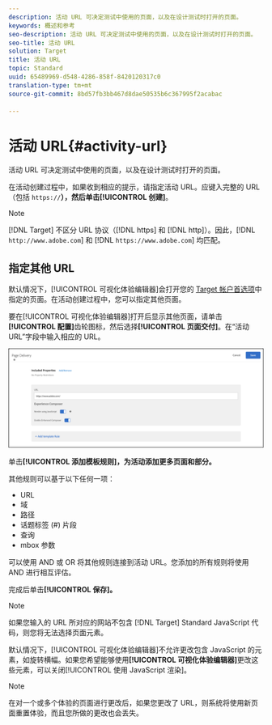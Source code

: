 ```yaml
---
description: 活动 URL 可决定测试中使用的页面，以及在设计测试时打开的页面。
keywords: 概述和参考
seo-description: 活动 URL 可决定测试中使用的页面，以及在设计测试时打开的页面。
seo-title: 活动 URL
solution: Target
title: 活动 URL
topic: Standard
uuid: 65489969-d548-4286-858f-8420120317c0
translation-type: tm+mt
source-git-commit: 8bd57fb3bb467d8dae50535b6c367995f2acabac

---
```



# 活动 URL{#activity-url}

活动 URL 可决定测试中使用的页面，以及在设计测试时打开的页面。

在活动创建过程中，如果收到相应的提示，请指定活动 URL。应键入完整的 URL（包括 `https://`**），然后单击[!UICONTROL 创建]**。

>[!NOTE]
>
>[!DNL Target] 不区分 URL 协议（[!DNL https] 和 [!DNL http]）。因此，[!DNL `http://www.adobe.com`] 和 [!DNL `https://www.adobe.com`] 均匹配。

## 指定其他 URL

默认情况下，[!UICONTROL 可视化体验编辑器]会打开您的 [Target 帐户首选项](/help/administrating-target/r-target-account-preferences/target-account-preferences.md)中指定的页面。在活动创建过程中，您可以指定其他页面。

要在[!UICONTROL 可视化体验编辑器]打开后显示其他页面，请单击&#x200B;**[!UICONTROL 配置]**&#x200B;齿轮图标，然后选择&#x200B;**[!UICONTROL 页面交付]**。在“活动 URL”字段中输入相应的 URL。

![“页面交付”对话框](/help/c-activities/t-test-ab/t-test-create-ab/assets/url-config-new.png)

单击&#x200B;**[!UICONTROL 添加模板规则]，为活动添加更多页面和部分。**

其他规则可以基于以下任何一项：

* URL
* 域
* 路径
* 话题标签 (#) 片段
* 查询
* mbox 参数

可以使用 AND 或 OR 将其他规则连接到活动 URL。您添加的所有规则将使用 AND 进行相互评估。

完成后单击&#x200B;**[!UICONTROL 保存]。**

>[!NOTE]
>
>如果您输入的 URL 所对应的网站不包含 [!DNL Target] Standard JavaScript 代码，则您将无法选择页面元素。

默认情况下，[!UICONTROL 可视化体验编辑器]不允许更改包含 JavaScript 的元素，如旋转横幅。如果您希望能够使用&#x200B;**[!UICONTROL 可视化体验编辑器]**&#x200B;更改这些元素，可以关闭[!UICONTROL 使用 JavaScript 渲染]。

>[!NOTE]
>
>在对一个或多个体验的页面进行更改后，如果您更改了 URL，则系统将使用新页面重置体验，而且您所做的更改也会丢失。
